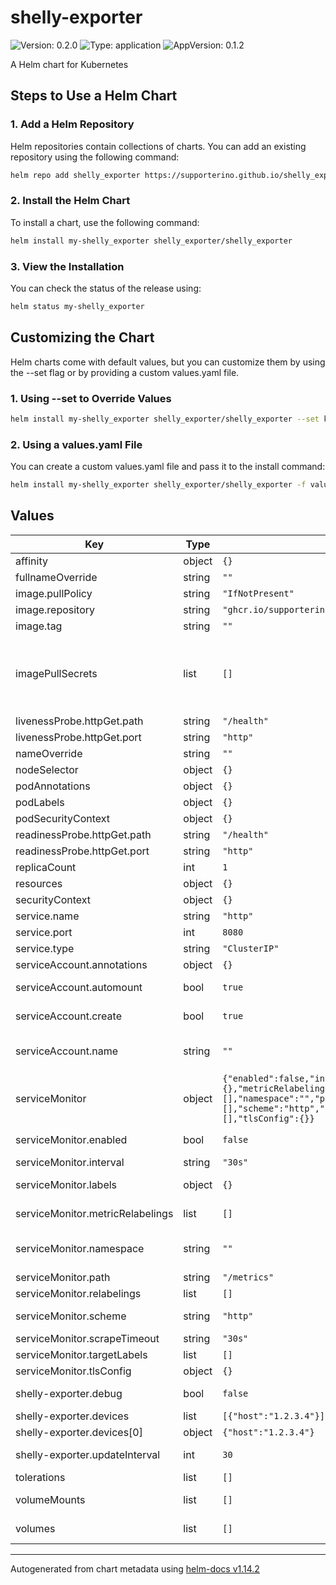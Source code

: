 # shelly-exporter

![Version: 0.2.0](https://img.shields.io/badge/Version-0.2.0-informational?style=flat-square) ![Type: application](https://img.shields.io/badge/Type-application-informational?style=flat-square) ![AppVersion: 0.1.2](https://img.shields.io/badge/AppVersion-0.1.2-informational?style=flat-square)

A Helm chart for Kubernetes

## Steps to Use a Helm Chart

### 1. Add a Helm Repository

Helm repositories contain collections of charts. You can add an existing repository using the following command:

```bash
helm repo add shelly_exporter https://supporterino.github.io/shelly_exporter
```

### 2. Install the Helm Chart

To install a chart, use the following command:

```bash
helm install my-shelly_exporter shelly_exporter/shelly_exporter
```

### 3. View the Installation

You can check the status of the release using:

```bash
helm status my-shelly_exporter
```

## Customizing the Chart

Helm charts come with default values, but you can customize them by using the --set flag or by providing a custom values.yaml file.

### 1. Using --set to Override Values
```bash
helm install my-shelly_exporter shelly_exporter/shelly_exporter --set key1=value1,key2=value2
```

### 2. Using a values.yaml File
You can create a custom values.yaml file and pass it to the install command:

```bash
helm install my-shelly_exporter shelly_exporter/shelly_exporter -f values.yaml
```

## Values

| Key | Type | Default | Description |
|-----|------|---------|-------------|
| affinity | object | `{}` |  |
| fullnameOverride | string | `""` |  |
| image.pullPolicy | string | `"IfNotPresent"` |  |
| image.repository | string | `"ghcr.io/supporterino/shelly_exporter"` |  |
| image.tag | string | `""` |  |
| imagePullSecrets | list | `[]` | This is for the secretes for pulling an image from a private repository more information can be found here: https://kubernetes.io/docs/tasks/configure-pod-container/pull-image-private-registry/ |
| livenessProbe.httpGet.path | string | `"/health"` |  |
| livenessProbe.httpGet.port | string | `"http"` |  |
| nameOverride | string | `""` | This is to override the chart name. |
| nodeSelector | object | `{}` |  |
| podAnnotations | object | `{}` |  |
| podLabels | object | `{}` |  |
| podSecurityContext | object | `{}` |  |
| readinessProbe.httpGet.path | string | `"/health"` |  |
| readinessProbe.httpGet.port | string | `"http"` |  |
| replicaCount | int | `1` |  |
| resources | object | `{}` |  |
| securityContext | object | `{}` |  |
| service.name | string | `"http"` |  |
| service.port | int | `8080` |  |
| service.type | string | `"ClusterIP"` |  |
| serviceAccount.annotations | object | `{}` | Annotations to add to the service account |
| serviceAccount.automount | bool | `true` | Automatically mount a ServiceAccount's API credentials? |
| serviceAccount.create | bool | `true` | Specifies whether a service account should be created |
| serviceAccount.name | string | `""` | The name of the service account to use. If not set and create is true, a name is generated using the fullname template |
| serviceMonitor | object | `{"enabled":false,"interval":"30s","labels":{},"metricRelabelings":[],"namespace":"","path":"/metrics","relabelings":[],"scheme":"http","scrapeTimeout":"30s","targetLabels":[],"tlsConfig":{}}` | Configuration for the Prometheus ServiceMonitor |
| serviceMonitor.enabled | bool | `false` | Enable or disable the creation of a ServiceMonitor resource |
| serviceMonitor.interval | string | `"30s"` | Interval at which metrics should be scraped |
| serviceMonitor.labels | object | `{}` | Labels to add to the ServiceMonitor resource |
| serviceMonitor.metricRelabelings | list | `[]` | Relabeling rules for the metrics before ingestion |
| serviceMonitor.namespace | string | `""` | Namespace where the ServiceMonitor resource should be created. Defaults to Release.Namespace |
| serviceMonitor.path | string | `"/metrics"` | Path to scrape for metrics |
| serviceMonitor.relabelings | list | `[]` | Relabeling rules for the scraped metrics |
| serviceMonitor.scheme | string | `"http"` | Scheme to use for scraping metrics (http or https) |
| serviceMonitor.scrapeTimeout | string | `"30s"` | Timeout for scraping metrics |
| serviceMonitor.targetLabels | list | `[]` | Target labels to add to the scraped metrics |
| serviceMonitor.tlsConfig | object | `{}` | TLS configuration for scraping metrics |
| shelly-exporter.debug | bool | `false` | Enable or disable debug mode for the Shelly Exporter. |
| shelly-exporter.devices | list | `[{"host":"1.2.3.4"}]` | List of Shelly devices to monitor. |
| shelly-exporter.devices[0] | object | `{"host":"1.2.3.4"}` | IP address of the Shelly device. |
| shelly-exporter.updateInterval | int | `30` | Interval (in seconds) at which the exporter updates device data. |
| tolerations | list | `[]` |  |
| volumeMounts | list | `[]` | Additional volumeMounts on the output Deployment definition. |
| volumes | list | `[]` | Additional volumes on the output Deployment definition. |

----------------------------------------------
Autogenerated from chart metadata using [helm-docs v1.14.2](https://github.com/norwoodj/helm-docs/releases/v1.14.2)

